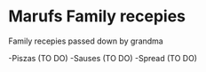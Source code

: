 # Marufs Family recepies

Family recepies passed down by grandma

-Piszas (TO DO)
-Sauses (TO DO)
-Spread (TO DO)